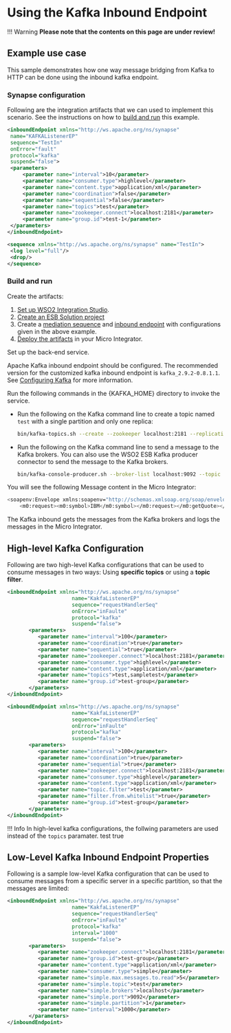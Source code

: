 # Using the Kafka Inbound Endpoint

!!! Warning
    **Please note that the contents on this page are under review!**

## Example use case

This sample demonstrates how one way message bridging from Kafka to HTTP can be done using the inbound kafka endpoint.

### Synapse configuration

Following are the integration artifacts that we can used to implement this scenario. See the instructions on how to [build and run](#build-and-run) this example.

```xml tab='Inbound Endpoint'
<inboundEndpoint xmlns="http://ws.apache.org/ns/synapse"
 name="KAFKAListenerEP"
 sequence="TestIn"
 onError="fault"
 protocol="kafka"
 suspend="false">
 <parameters>
     <parameter name="interval">10</parameter>
     <parameter name="consumer.type">highlevel</parameter>
     <parameter name="content.type">application/xml</parameter>
     <parameter name="coordination">false</parameter>
     <parameter name="sequential">false</parameter>
     <parameter name="topics">test</parameter>
     <parameter name="zookeeper.connect">localhost:2181</parameter>
     <parameter name="group.id">test-1</parameter>
 </parameters>
</inboundEndpoint>
```

```xml tab='Sequence'
<sequence xmlns="http://ws.apache.org/ns/synapse" name="TestIn">
 <log level="full"/>
 <drop/>
</sequence>
```

### Build and run

Create the artifacts:

1. [Set up WSO2 Integration Studio](../../../../develop/installing-WSO2-Integration-Studio).
2. [Create an ESB Solution project](../../../../develop/creating-projects/#esb-config-project)
3. Create a [mediation sequence](../../../../develop/creating-artifacts/creating-reusable-sequences) and [inbound endpoint](../../../../develop/creating-an-inbound-endpoint) with configurations given in the above example.
4. [Deploy the artifacts](../../../../develop/deploy-and-run) in your Micro Integrator.

Set up the back-end service.

Apache Kafka inbound endpoint should be configured. The recommended version for the customized kafka 
inbound endpoint is `kafka_2.9.2-0.8.1.1`. See [Configuring Kafka](../../../../setup/configuring-kafka) for more information. 

Run the following commands in the {KAFKA_HOME} directory to invoke the service.
    
-   Run the following on the Kafka command line to create a topic named `test` with a single partition and only one
    replica:

    ```bash
    bin/kafka-topics.sh --create --zookeeper localhost:2181 --replication-factor 1 --partitions 1 --topic test
    ```

-   Run the following on the Kafka command line to send a message to the Kafka brokers. You can also use the WSO2 ESB Kafka producer connector to send the message to the Kafka brokers.

    ```bash
    bin/kafka-console-producer.sh --broker-list localhost:9092 --topic test
    ```

You will see the following Message content in the Micro Integrator:

```bash
<soapenv:Envelope xmlns:soapenv="http://schemas.xmlsoap.org/soap/envelope/" xmlns:wsa="http://www.w3.org/2005/08/addressing"><soapenv:Body><m0:getQuote xmlns:m0="http://services.samples">
    <m0:request><m0:symbol>IBM</m0:symbol></m0:request></m0:getQuote></soapenv:Body></soapenv:Envelope>
```

The Kafka inbound gets the messages from the Kafka brokers and logs the messages in the Micro Integrator.

## High-level Kafka Configuration

Following are two high-level Kafka configurations that can be used to consume messages in two ways: Using **specific topics** or using a **topic filter**.

```xml tab='Using Specific Topics'
<inboundEndpoint xmlns="http://ws.apache.org/ns/synapse"
                     name="KakfaListenerEP"
                     sequence="requestHandlerSeq"
                     onError="inFaulte"
                     protocol="kafka"
                     suspend="false">
       <parameters>
          <parameter name="interval">100</parameter> 
          <parameter name="coordination">true</parameter>
          <parameter name="sequential">true</parameter>
          <parameter name="zookeeper.connect">localhost:2181</parameter>
          <parameter name="consumer.type">highlevel</parameter>
          <parameter name="content.type">application/xml</parameter>
          <parameter name="topics">test,sampletest</parameter>
          <parameter name="group.id">test-group</parameter>
       </parameters>
</inboundEndpoint>
```

```xml tab='Using a Topic Filter'
<inboundEndpoint xmlns="http://ws.apache.org/ns/synapse"
                     name="KakfaListenerEP"
                     sequence="requestHandlerSeq"
                     onError="inFaulte"
                     protocol="kafka"
                     suspend="false">
       <parameters>
          <parameter name="interval">100</parameter> 
          <parameter name="coordination">true</parameter>
          <parameter name="sequential">true</parameter>
          <parameter name="zookeeper.connect">localhost:2181</parameter>
          <parameter name="consumer.type">highlevel</parameter>
          <parameter name="content.type">application/xml</parameter>
          <parameter name="topic.filter">test</parameter>
          <parameter name="filter.from.whitelist">true</parameter>
          <parameter name="group.id">test-group</parameter>      
       </parameters>
</inboundEndpoint>
```

!!! Info
    In high-level kafka configurations, the follwing parameters are used instead of the `topics` paramater.
    <parameter name="topic.filter">test</parameter>
    <parameter name="filter.from.whitelist">true</parameter>


## Low-Level Kafka Inbound Endpoint Properties

Following is a sample low-level Kafka configuration that can be used to consume messages from a specific server in a specific partition, so that the messages are limited:

```xml
<inboundEndpoint xmlns="http://ws.apache.org/ns/synapse"
                     name="KakfaListenerEP"
                     sequence="requestHandlerSeq"
                     onError="inFaulte"
                     protocol="kafka"
                     interval="1000"
                     suspend="false">
       <parameters>     
          <parameter name="zookeeper.connect">localhost:2181</parameter>
          <parameter name="group.id">test-group</parameter>  
          <parameter name="content.type">application/xml</parameter>
          <parameter name="consumer.type">simple</parameter>
          <parameter name="simple.max.messages.to.read">5</parameter>
          <parameter name="simple.topic">test</parameter>
          <parameter name="simple.brokers">localhost</parameter>
          <parameter name="simple.port">9092</parameter>
          <parameter name="simple.partition">1</parameter>
          <parameter name="interval">1000</parameter>
       </parameters>
</inboundEndpoint>
```
